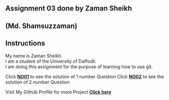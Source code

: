 ## Assignment 03 done by Zaman Sheikh

## (Md. Shamsuzzaman) 

## Instructions
My name is Zaman Sheikh. <br> I am a student of the University of Daffodil. <br> I am doing this assignment for the purpose of learning how to use git.

Click <a href="https://github.com/zamansheikh/code4coffe/tree/main/Java/Basic/Assignment_03/NO01">**NO01**</a>  to see the solution of 1 number Question
Click <a href="https://github.com/zamansheikh/code4coffe/tree/main/Java/Basic/Assignment_03/NO02">**NO02**</a>  to see the solution of 2 number Question

Visit My Github Profile for more Project 
<a href="https://github.com/zamansheikh/">**Click here**</a>
